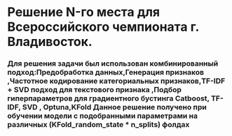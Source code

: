 # Решение N-го места для Всероссийского чемпионата  г. Владивосток.

### Для решения задачи был использован комбинированный подход:Предобработка данных,Генерация признаков ,Частотное кодирование категориальных признаков,TF-IDF + SVD подход для текстового признака ,Подбор гиперпараметров для градиентного бустинга Catboost, TF-IDF, SVD , Optuna,KFold Данное решение получено при обучении модели с подобранными параметрами на различных (KFold_random_state * n_splits) фолдах

